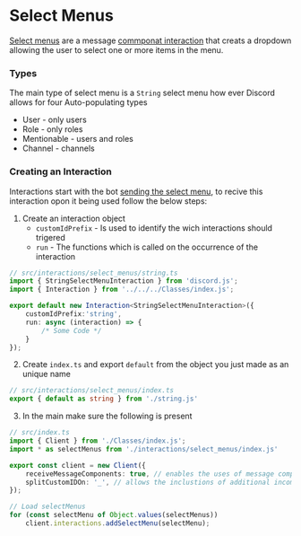 # Select Menus
[Select menus](https://discordjs.guide/message-components/select-menus.html) are a message [commponat interaction](https://discordjs.guide/message-components/interactions.html#responding-to-component-interactions) that creats a dropdown allowing the user to select one or more items in the menu.

### Types
The main type of select menu is a `String` select menu how ever Discord allows for four Auto-populating types
- User - only users
- Role - only roles
- Mentionable - users and roles
- Channel - channels

### Creating an Interaction
Interactions start with the bot [sending the select menu](https://discordjs.guide/message-components/select-menus.html#building-string-select-menus), to recive this interaction opon it being used follow the below steps:
1. Create an interaction object
	- `customIdPrefix` - Is used to identify the wich interactions should trigered
	- `run` - The functions which is called on the occurrence of the interaction
```ts
// src/interactions/select_menus/string.ts
import { StringSelectMenuInteraction } from 'discord.js';
import { Interaction } from '../../../Classes/index.js';

export default new Interaction<StringSelectMenuInteraction>({
	customIdPrefix:'string',
	run: async (interaction) => {
		/* Some Code */
	}
});
```
2. Create `index.ts` and export `default` from the object you just made as an unique name
```ts
// src/interactions/select_menus/index.ts
export { default as string } from './string.js'
```
3. In the main make sure the following is present
```ts
// src/index.ts
import { Client } from './Classes/index.js';
import * as selectMenus from './interactions/select_menus/index.js'

export const client = new Client({
	receiveMessageComponents: true, // enables the uses of message components
	splitCustomIDOn: '_', // allows the inclustions of additional incomation in a custom ID `prefix_arg1_arg2` conversts [prefix, arg1, arg2]
});

// Load selectMenus
for (const selectMenu of Object.values(selectMenus)) 
	client.interactions.addSelectMenu(selectMenu);
```
